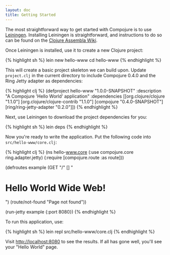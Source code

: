 ```yaml
---
layout: doc
title: Getting Started
---
```


The most straightforward way to get started with Compojure is to use
[Leiningen][1]. Installing Leiningen is straightforward, and instructions to
do so can be found on the [Clojure Assembla Wiki][2].

Once Leiningen is installed, use it to create a new Clojure project:

{% highlight sh %}
lein new hello-www
cd hello-www
{% endhighlight %}

This will create a basic project skeleton we can build upon. Update
`project.clj` in the current directory to include Compojure 0.4.0 and the
Ring Jetty adapter as dependencies:

{% highlight clj %}
(defproject hello-www "1.0.0-SNAPSHOT"
  :description "A Compojure 'Hello World' application"
  :dependencies [[org.clojure/clojure "1.1.0"]
                 [org.clojure/clojure-contrib "1.1.0"]
                 [compojure "0.4.0-SNAPSHOT"]
                 [ring/ring-jetty-adapter "0.2.0"]])
{% endhighlight %}

Next, use Leiningen to download the project dependencies for you:

{% highlight sh %}
lein deps
{% endhighlight %}

Now you're ready to write the application. Put the following code into
`src/hello-www/core.clj`:

{% highlight clj %}
(ns hello-www.core
  (:use compojure.core
        ring.adapter.jetty)
  (:require [compojure.route :as route]))

(defroutes example
  (GET "/" [] "<h1>Hello World Wide Web!</h1>")
  (route/not-found "Page not found"))

(run-jetty example {:port 8080})
{% endhighlight %}

To run this application, use:

{% highlight sh %}
lein repl src/hello-www/core.clj
{% endhighlight %}

Visit <http://localhost:8080> to see the results. If all has gone well, you'll
see your "Hello World" page.

[1]:http://github.com/technomancy/leiningen
[2]:http://www.assembla.com/wiki/show/clojure/Getting_Started_with_Leiningen
